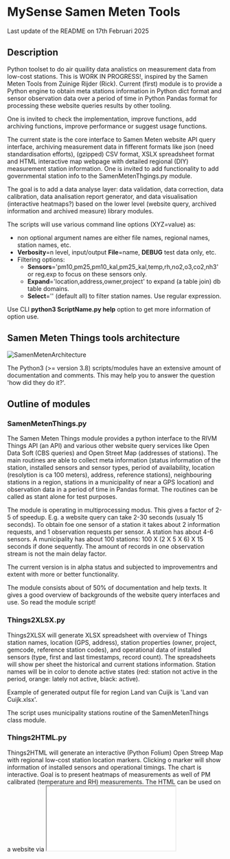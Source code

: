 # MySense Samen Meten Tools
Last update of the README on 17th Februari 2025

## Description
Python toolset to do air quaility data analistics on measurement data from low-cost stations.
This is WORK IN PROGRESS!, inspired by the Samen Meten Tools from Zuinige Rijder (Rick).
Current (first) module is to provide a Python engine to obtain meta stations information in Python dict format and sensor observation data over a period of time in Python Pandas format for processing these website queries results by other tooling.

One is invited to check the implementation, improve functions, add archiving functions, improve performance or suggest usage functions.

The current state is the core interface to Samen Meten website API query interface, archiving measurement data in fifferent formats like json (need standardisation efforts), (gzipped) CSV format, XSLX spreadsheet format and HTML interactive map webpage with detailed regional (DIY) measurement station information. 
One is invited to add functionality to add governmental station info to the SamenMetenThgings.py module.

The goal is to add a data analyse layer: data validation, data correction, data calibration, data analisation report generator, and data visualisation (interactive heatmaps?) based on the lower level (website query, archived information and archived measure) library modules.

The scripts will use various command line options (XYZ=value) as:
- non optional argument names are either file names, regional names, station names, etc.
- **Verbosity**=n level, input/output **File**=name, **DEBUG** test data only, etc.
- Filtering options:
  - **Sensors**='pm10,pm25,pm10_kal,pm25_kal,temp,rh,no2,o3,co2,nh3' or reg.exp to focus on these sensors only.
  - **Expand**='location,address,owner,project' to expand (a table join) db table domains.
  - **Select**='' (default all) to filter station names. Use regular expression.

Use CLI **python3 ScriptName.py help** option to get more information of option use.

## Samen Meten Things tools architecture

![SamenMetenArchitecture](https://github.com/user-attachments/assets/01a0a6b5-c6db-432b-8c1c-b83a8c4d7264)

The Python3 (>= version 3.8) scripts/modules have an extensive amount of documentation and comments. This may help you to answer the question 'how did they do it?'.

## Outline of modules
### SamenMetenThings.py
The Samen Meten Things module provides a python interface to the RIVM Things API (an API) and various other website query services like Open Data Soft (CBS queries) and Open Street Map (addresses of stations).
The main routines are able to collect meta information (status information of the station, installed sensors and sensor types, period of availability, location (resolytion is ca 100 meters), address, reference stations), neighbouring stations in a region, stations in a municipality of near a GPS location) and observation data in a period of time in Pandas format.
The routines can be called as stant alone for test purposes.

The module is operating in multiprocessing modus. This gives a factor of 2-5 of speedup.
E.g. a website query can take 2-30 seconds (usualy 15 seconds). To obtain foe one sensor of a station it takes about 2 information requests, and 1 observation requests per sensor. A station has about 4-6 sensors. A municipality has about 100 stations: 100 X (2 X 5 X 6) X 15 seconds if done sequently.
The amount of records in one observation stream is not the main delay factor.

The current version is in alpha status and subjected to improvementrs and extent with more or better functionality.

The module consists about of 50% of documentation and help texts. It gives a good overview of backgrounds of the website query interfaces and use.
So read the module script!

### Things2XLSX.py
Things2XLSX will generate XLSX spreadsheet with overview of Things station names, location (GPS, address),
station properties (owner, project, gemcode, reference station codes),
and operational data of installed sensors (type, first and last timestamps, record count).
The spreadsheets will show per sheet the historical and current stations information.
Station names will be in color to denote active states (red: station not active in the period, orange: lately not active, black: active).

Example of generated output file for region Land van Cuijk is 'Land van Cuijk.xlsx'.

The script uses municipality stations routine of the SamenMetenThings class module.

### Things2HTML.py
Things2HTML will generate an interactive (Python Folium) Open Streep Map with regional low-cost station location markers.
Clicking o marker will show information of installed sensors and operational timings. The chart is interactive.
Goal is to present heatmaps of measurements as well of PM calibrated (temperature and RH) measurements.
The HTML can be used on a website via <iframe src=HTMLfile>.

The file 'Land van Cuijk.html' is a real life example of a generated HTML interactive map page for an overview of Samen Meten stations in the region Land van Cuijk in Holland. Which can be visualised via a browser.

### Things2CSV.py
Things2CSV will generate a CSV file from station information obtained from JSON (one dimensional or multi dymensional) dict or downloaded regional stations information via Samen Meten API (SamenMetenTools.py) as comma separated file (default delimeter ';'). Content structure is:
1. comment lines, start with '#' char, with file properties as e.g. owner, version, project, title, subject, etc.
2. column header with column names in either human readable format, or Things standard naming.
3. station info, default ';' char separated

Generated file maybe gzipped compressed. Example of generated CSV file is 'test-stations.csv' (generated from 'test-stations.json).

### ThingsArchive.py
This module will await completion of alpha tests of other modules.

This script a a wrapper for XLSX, HTML map, CSV (+compressed), and JSON (+compressed).
Input can be regional names (Samen Meten Things website will be used to download data), various file formats.
The central archive will use Python Pandas dataframe format.

## Licensing
   Open Source Initiative  https://opensource.org/licenses/RPL-1.5
   Unless explicitly acquired and licensed from Licensor under another
   license, the contents of this file are subject to the Reciprocal Public
   License ("RPL") Version 1.5, or subsequent versions as allowed by the RPL,
   and You may not copy or use this file in either source code or executable
   form, except in compliance with the terms and conditions of the RPL.

   All software distributed under the RPL is provided strictly on an "AS
   IS" basis, WITHOUT WARRANTY OF ANY KIND, EITHER EXPRESS OR IMPLIED, AND
   LICENSOR HEREBY DISCLAIMS ALL SUCH WARRANTIES, INCLUDING WITHOUT
   LIMITATION, ANY WARRANTIES OF MERCHANTABILITY, FITNESS FOR A PARTICULAR
   PURPOSE, QUIET ENJOYMENT, OR NON-INFRINGEMENT. See the RPL for specific
   language governing rights and limitations under the RPL.


